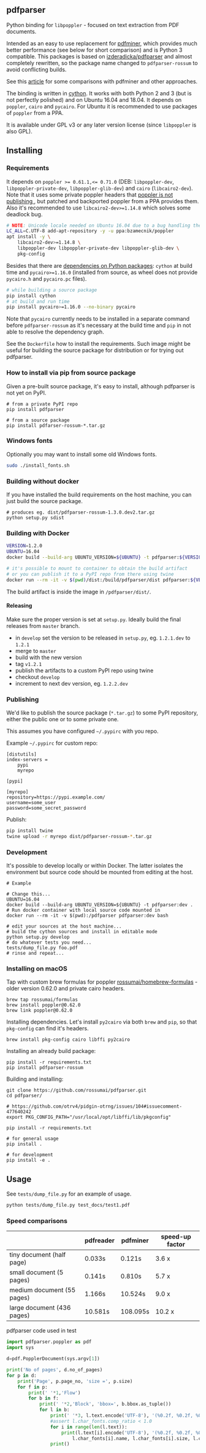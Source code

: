 pdfparser
---------

Python binding for `libpoppler` - focused on text extraction from PDF documents.

Intended as an easy to use replacement for [pdfminer](https://github.com/euske/pdfminer),
which provides much better performance (see below for short comparison) and is Python 3 compatible.
This packages is based on [izderadicka/pdfparser](https://github.com/izderadicka/pdfparser)
and almost completely rewritten, so the package name changed to
`pdfparser-rossum` to avoid conflicting builds.

See this [article](http://zderadicka.eu/parsing-pdf-for-fun-and-profit-indeed-in-python/)
for some comparisons with pdfminer and other approaches.

The binding is written in [cython](http://cython.org/). It works with both
Python 2 and 3 (but is not perfectly polished) and on Ubuntu 16.04 and 18.04.
It depends on `poppler`, `cairo` and `pycairo`. For Ubuntu it is recommended to
use packages of `poppler` from a PPA.

It is available under GPL v3 or any later version license (since `libpoppler` is
also GPL).

## Installing

### Requirements

It depends on `poppler >= 0.61.1,<= 0.71.0` (DEB: `libpoppler-dev`,
`libpoppler-private-dev`, `libpoppler-glib-dev`) and `cairo` (`libcairo2-dev`).
Note that it uses some private poppler headers that [poppler is not publishing
](https://gitlab.freedesktop.org/poppler/poppler/merge_requests/252), but
patched and backported poppler from a PPA provides them. Also it's recommended
to use `libcairo2-dev>=1.14.8` which solves some deadlock bug.

```bash
# NOTE: Unicode locale needed on Ubuntu 16.04 due to a bug handling the key name.
LC_ALL=C.UTF-8 add-apt-repository -y -u ppa:bzamecnik/poppler
apt install -y \
    libcairo2-dev>=1.14.8 \
    libpoppler-dev libpoppler-private-dev libpoppler-glib-dev \
    pkg-config
```

Besides that there are [dependencies on Python packages](requirements.txt):
`cython` at build time and `pycairo>=1.16.0` (installed from source, as wheel
does not provide `pycairo.h` and `pycairo.pc` files).

```bash
# while building a source package
pip install cython
# at build and run time
pip install pycairo>=1.16.0 --no-binary pycairo
```

Note that `pycairo` currently needs to be installed in a separate command before
`pdfparser-rossum` as it's necessary at the build time and `pip` in not able to
resolve the dependency graph.

See the `Dockerfile` how to install the requirements. Such image might be useful
for building the source package for distribution or for trying out pdfparser.

### How to install via pip from source package

Given a pre-built source package, it's easy to install, although pdfparser is
not yet on PyPI.

```
# from a private PyPI repo
pip install pdfparser

# from a source package
pip install pdfarser-rossum-*.tar.gz
```

### Windows fonts

Optionally you may want to install some old Windows fonts.

```bash
sudo ./install_fonts.sh
```

### Building without docker

If you have installed the build requirements on the host machine, you can just
build the source package.

```
# produces eg. dist/pdfparser-rossum-1.3.0.dev2.tar.gz
python setup.py sdist
```

### Building with Docker

```bash
VERSION=1.2.0
UBUNTU=16.04
docker build --build-arg UBUNTU_VERSION=${UBUNTU} -t pdfparser:${VERSION}-${UBUNTU} .

# it's possible to mount to container to obtain the build artifact
# or you can publish it to a PyPI repo from there using twine
docker run --rm -it -v $(pwd)/dist:/build/pdfparser/dist pdfparser:${VERSION}-${UBUNTU} bash
```

The build artifact is inside the image in `/pdfparser/dist/`.

#### Releasing

Make sure the proper version is set at `setup.py`. Ideally build the final
releases from `master` branch.

- in `develop` set the version to be released in `setup.py`, eg. `1.2.1.dev` to `1.2.1`
- merge to `master`
- build with the new version
- tag `v1.2.1`
- publish the artifacts to a custom PyPI repo using twine
- checkout `develop`
- increment to next dev version, eg. `1.2.2.dev`

### Publishing

We'd like to publish the source package (`*.tar.gz`) to some PyPI repository,
either the public one or to some private one.

This assumes you have configured
`~/.pypirc` with you repo.

Example `~/.pypirc` for custom repo:

```
[distutils]
index-servers =
    pypi
    myrepo

[pypi]

[myrepo]
repository=https://pypi.example.com/
username=some_user
password=some_secret_password
```

Publish:

```bash
pip install twine
twine upload -r myrepo dist/pdfparser-rossum-*.tar.gz
```

### Development

It's possible to develop locally or within Docker. The latter isolates the
environment but source code should be mounted from editing at the host.

```
# Example

# Change this...
UBUNTU=16.04
docker build --build-arg UBUNTU_VERSION=${UBUNTU} -t pdfparser:dev .
# Run docker container with local source code mounted in
docker run --rm -it -v $(pwd):/pdfparser pdfparser:dev bash

# edit your sources at the host machine...
# build the cython sources and install in editable mode
python setup.py develop
# do whatever tests you need...
tests/dump_file.py foo.pdf
# rinse and repeat...
```

### Installing on macOS

Tap with custom brew formulas for poppler
[rossumai/homebrew-formulas](https://github.com/rossumai/homebrew-formulas) -
older version 0.62.0 and private cairo headers.

```
brew tap rossumai/formulas
brew install poppler@0.62.0
brew link poppler@0.62.0
```

Installing dependencies. Let's install `py2cairo` via both `brew` and `pip`,
so that `pkg-config` can find it's headers.

```
brew install pkg-config cairo libffi py2cairo
```

Installing an already build package:

```
pip install -r requirements.txt
pip install pdfparser-rossum
```

Building and installing:

```
git clone https://github.com/rossumai/pdfparser.git
cd pdfparser/

# https://github.com/otrv4/pidgin-otrng/issues/104#issuecomment-477640242
export PKG_CONFIG_PATH="/usr/local/opt/libffi/lib/pkgconfig"

pip install -r requirements.txt

# for general usage
pip install .

# for development
pip install -e .
```

## Usage

See `tests/dump_file.py` for an example of usage.

```bash
python tests/dump_file.py test_docs/test1.pdf
```

### Speed comparisons

|                             | pdfreader     | pdfminer      |speed-up factor|
| --------------------------- | ------------- | ------------- |---------------|
| tiny document (half page)   | 0.033s        | 0.121s        | 3.6 x         |
| small document (5 pages)    | 0.141s        | 0.810s        | 5.7 x         |
| medium document (55 pages)  | 1.166s        | 10.524s       | 9.0 x         |       
| large document (436 pages)  | 10.581s       | 108.095s      | 10.2 x        |


pdfparser code used in test

```python
import pdfparser.poppler as pdf
import sys

d=pdf.PopplerDocument(sys.argv[1])

print('No of pages', d.no_of_pages)
for p in d:
    print('Page', p.page_no, 'size =', p.size)
    for f in p:
        print(' '*1,'Flow')
        for b in f:
            print(' '*2,'Block', 'bbox=', b.bbox.as_tuple())
            for l in b:
                print(' '*3, l.text.encode('UTF-8'), '(%0.2f, %0.2f, %0.2f, %0.2f)'% l.bbox.as_tuple())
                #assert l.char_fonts.comp_ratio < 1.0
                for i in range(len(l.text)):
                    print(l.text[i].encode('UTF-8'), '(%0.2f, %0.2f, %0.2f, %0.2f)'% l.char_bboxes[i].as_tuple(),\
                        l.char_fonts[i].name, l.char_fonts[i].size, l.char_fonts[i].color,)
                print()
```
